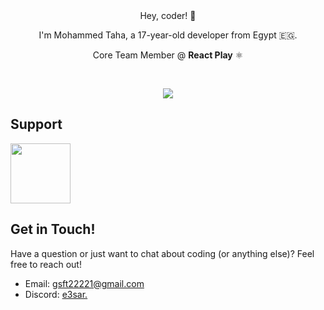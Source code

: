 <div align="center">
<!--<img src="./banner.svg" />-->
Hey, coder! 👋

I'm Mohammed Taha, a 17-year-old developer from Egypt 🇪🇬.

Core Team Member @ **React Play** ⚛
</div>

<br />

<p align="center">
    <img src="https://skillicons.dev/icons?theme=light&perline=8&i=html,css,js,ts,sass,react,next,redux,zustand,nodejs,express,hono,mongo,supabase,firebase" />
</p>

## Support

<a href="https://ko-fi.com/taha"><img height="96px" src="https://storage.ko-fi.com/cdn/brandasset/kofi_bg_tag_white.png" /></a>

## Get in Touch!

Have a question or just want to chat about coding (or anything else)? Feel free to reach out!

- Email: gsft22221@gmail.com
- Discord: [e3sar.](https://discordapp.com/users/737008889194741810)
